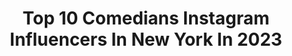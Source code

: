 ---
title: Top 10 Comedians Instagram Influencers In New York In 2023
description: >-
  Find top comedians Instagram influencers in New York in 2023. Most popular hashtags: #comedian #comedy #newyork #standup.
platform: Instagram
hits: 53
text_top: Analyze the best Instagram accounts on inBeat.
text_bottom: inBeat holds 53 Instagram influencers like this in New York, United States for you to contact.
profiles:
  - username: "evolvingoutloud"
    fullname: >-
      Kyle Cease
    bio: >-
      Father 🧒🏼 Transformation Comedian 🎙 New York Times Bestselling Author 📖 kylecease.com
    location: "United States"
    followers: 27821
    engagement: 202
    commentsToLikes: 0.057554
    id: ck5hnep6pnnga0i11f00toc3p
    verified: false
    hashtags: "#nowrising, #endofeffort, #itstotallypossible"
  - username: "danlamorte"
    fullname: >-
      Dan LaMorte
    bio: >-
      NYC Comedian, Runner and Stoner. Often a stoned runner. I have 2 albums, a few TV appearances and countless stretch marks
    location: "United States"
    followers: 17796
    engagement: 293
    commentsToLikes: 0.042363
    id: ck14i8wkge7hd0i19zptdgwok
    verified: false
    hashtags: "#twittermemes, #runnersofinstagram, #memes, #standup"
  - username: "steven_markow"
    fullname: >-
      Steven Markow
    bio: >-
      writer, comedian work on @adultswim, @newyorkermag
    location: "United States"
    followers: 9728
    engagement: 665
    commentsToLikes: 0.040069
    id: ck8sypfablhsb0j78l98i3lnn
    verified: false
    hashtags: "#comedians, #characters, #wig, #theater"
  - username: "hazelhoneysuckle"
    fullname: >-
      Hazel Honeysuckle
    bio: >-
      Burlesque Starlet Las Vegas - she/her Friend of "The Green Fairy" in Absinthe 🎪🧚‍♂️ "The Delicate Flower" 🥀 Costumer ✂ Singer 🎶 Nerd 👓 Model💃 Actress
    location: "United States"
    followers: 26827
    engagement: 320
    commentsToLikes: 0.027270
    id: ck0w2wgckqi7d0i19hgjngfk4
    verified: false
    hashtags: "#costume, #lasvegas, #hazelhoneysuckle, #boldlystripped"
  - username: "madmamanyc"
    fullname: >-
      Alexandra Kohan
    bio: >-
      #NewYorker #Fashionista #Stylist #Comedian #Psychologist DM for commercial inquiries & reviews💌 madmamanyc@gmail.com📩 Instagram pro👩🏼‍💻
    location: "United States"
    followers: 79732
    engagement: 172
    commentsToLikes: 0.060289
    id: ck5zsgnidygnk0i142lmam9ow
    verified: false
    hashtags: "#mindfulliving, #selflove, #mindfulness, #internationalwomensday"
  - username: "reneewillett"
    fullname: >-
      Renée Willett
    bio: >-
      Comedian Will Ferrell ...with [bigger] boobies New Yorker|LA|LON|MIA|TLV 🎾✡️ USC • MBA 🎓❤️💛✌🏼 @titsandchocolatechips
    location: "United States"
    followers: 413811
    engagement: 142
    commentsToLikes: 0.015897
    id: ck5cj6bo3u2hk0i11riieh0wb
    verified: true
    hashtags: "#finally, #nofilter, #selfiesunday, #itslit"
  - username: "meishmoe"
    fullname: >-
      Moe
    bio: >-
      YT: 260k TikTok: 3.2M
    location: "United States"
    followers: 281864
    engagement: 699
    commentsToLikes: 0.015977
    id: ck8t43lhc5e030j7870ich3fi
    verified: false
    hashtags: ""
  - username: "joemakemelaugh"
    fullname: >-
      Comedian JosePh Naimoli
    bio: >-
      Stand-Up Comedian Adult Swim, Quibi-Dishmantled Actor Writer NY 🌃Follow @joemakemecook for a food and a chuckle:)
    location: "United States"
    followers: 5445
    engagement: 748
    commentsToLikes: 0.140673
    id: ck8sx0j8uft760j78y03wffh6
    verified: false
    hashtags: "#comedian, #nytough, #cuomobriefing, #alpacino"
  - username: "thejfharris"
    fullname: >-
      J.F. Harris
    bio: >-
      @latelateshow Bill Burr’s Ringers @comedycentral ✍🏼 @netflix M.F.H. Comedy ☕️ 👖 📷 & vinyl. Jokes could be described as NP(rated)R.
    location: "United States"
    followers: 6552
    engagement: 247
    commentsToLikes: 0.082287
    id: ck6012tq1eqjh0i14c6ldrf91
    verified: false
    hashtags: "#coffeeshop, #denimstyle, #lcking, #livecomedy"
  - username: "tschillingfs"
    fullname: >-
      Taylor Schilling Fansite
    bio: >-
      Website dedicated to actress @tayjschilling - OITNB, Mercy, Family, Monsterland, The Titan, Take Me, The Bite and more
    location: "United States"
    followers: 11080
    engagement: 369
    commentsToLikes: 0.026585
    id: ck136bv2n5q0e0i19sw5cgxsn
    verified: false
    hashtags: "#photoshoot, #orangefamily, #repost, #oitnb"
---
